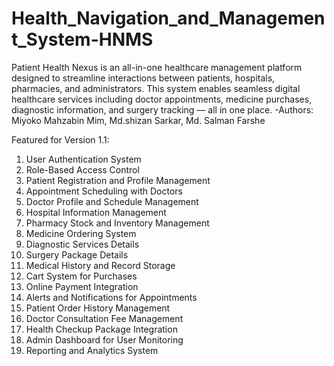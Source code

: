# Health_Navigation_and_Management_System-HNMS
Patient Health Nexus is an all-in-one healthcare management platform designed to streamline interactions between patients, hospitals, pharmacies, and administrators. This system enables seamless digital healthcare services including doctor appointments, medicine purchases, diagnostic information, and surgery tracking — all in one place.
-Authors: Miyoko Mahzabin Mim, Md.shizan Sarkar, Md. Salman Farshe

Featured for Version 1.1:
1. User Authentication System
2. Role-Based Access Control
3. Patient Registration and Profile Management
4. Appointment Scheduling with Doctors
5. Doctor Profile and Schedule Management
6. Hospital Information Management
7. Pharmacy Stock and Inventory Management
8. Medicine Ordering System
9. Diagnostic Services Details
10. Surgery Package Details
11. Medical History and Record Storage
12. Cart System for Purchases
13. Online Payment Integration
14. Alerts and Notifications for Appointments
15. Patient Order History Management
16. Doctor Consultation Fee Management
17. Health Checkup Package Integration
18. Admin Dashboard for User Monitoring
19. Reporting and Analytics System
